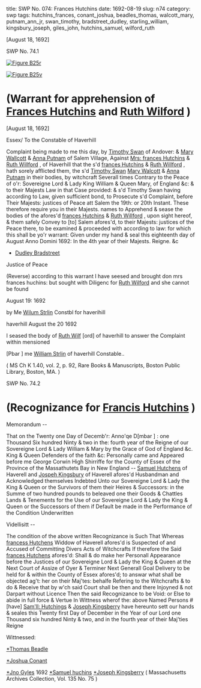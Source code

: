 title: SWP No. 074: Frances Hutchins
date: 1692-08-19
slug: n74
category: swp
tags: hutchins_frances, conant_joshua, beadles_thomas, walcott_mary, putnam_ann_jr, swan_timothy, bradstreet_dudley, starling_william, kingsbury_joseph, giles_john, hutchins_samuel, wilford_ruth




[August 18, 1692]

<div markdown class="doc" id="n74.1">

<div class="doc_id">SWP No. 74.1</div>


<span markdown class="figure">[![Figure B25r](archives/BPL/gifs/B25A.gif)](archives/BPL/LARGE/B25A.jpg)</span>

<span markdown class="figure">[![Figure B25v](archives/BPL/gifs/B25B.gif)](archives/BPL/LARGE/B25B.jpg)</span>

# (Warrant for apprehension of [Frances Hutchins](/tag/hutchins_frances.html) and [Ruth Wilford](/tag/wilford_ruth.html) )

[August 18, 1692]

Essex/ To the Constable of Haverhill

Complaint being made to me this day, by [Timothy Swan](/tag/swan_timothy.html) of Andover: & [Mary Wallcott](/tag/walcott_mary.html) & [Anna Putnam](/tag/putnam_ann_jr.html) of Salem Village, Against [Mrs: frances Hutchins](/tag/hutchins_frances.html) & [Ruth Willford](/tag/wilford_ruth.html) , of Haverhill that the s'd [frances Hutchins](/tag/hutchins_frances.html) & [Ruth Willford](/tag/wilford_ruth.html) , hath sorely afflicted them, the s'd [Timothy Swan](/tag/swan_timothy.html) [Mary Walcott](/tag/walcott_mary.html) & [Anna Putnam](/tag/putnam_ann_jr.html) in their bodies, by witchcraft Severall times Contrary to the Peace of o'r: Sovereigne Lord & Lady King William & Queen Mary, of England &c: & to their Majests Law in that Case provided: & s'd Timothy Swan having according to Law, given sufficient bond, to Prosecute s'd Complaint, before Their Majests: justices of Peace att Salem the 19th: or 20th Instant. These therefore require you in their Majests. names to Apprehend & sease the bodies of the afores'd [frances Hutchins](/tag/hutchins_frances.html) & [Ruth Willford](/tag/wilford_ruth.html) , upon sight hereof, & them safely Convey to [to] Salem afores'd, to their Majests: justices of the Peace there, to be examined & proceeded with according to law: for which this shall be yo'r warrant: Given under my hand & seal this eighteenth day of August Anno Domini 1692: In the 4th year of their Majests. Reigne. &c

* [Dudley Bradstreet](/tag/bradstreet_dudley.html)

Justice of Peace 

(Reverse) according to this warrant I have seesed and brought don mrs frances huchins: but sought with Diligenc for [Ruth Wilford](/tag/wilford_ruth.html) and she cannot be found

August 19: 1692

by Me [Wilum Strlin](/tag/starling_william.html) Constbl for haverihill

haverhill August the 20 1692

I seased the body of [Ruth Wilf](/tag/wilford_ruth.html) [ord] of haverhill to answer the Complaint within mensioned

[Pbar ] me [William Strlin](/tag/starling_william.html) of haverhill Constable..

( MS Ch K 1.40, vol. 2, p. 92, Rare Books & Manuscripts, Boston Public Library, Boston, MA. )


</div>



<div markdown class="doc" id="n74.2">

<div class="doc_id">SWP No. 74.2</div>


# (Recognizance for [Francis Hutchins](/tag/hutchins_frances.html) )

Memorandum -- 

That on the Twenty one Day of Decemb'r: Anno'qe D[mbar ] : one Thousand Six hundred Ninty & two in the: fourth year of the Reigne of our Sovereigne Lord & Lady William & Mary by the Grace of God of England &c. King & Queen Defenders of the faith &c: Personally came and Appeared before me George Corwin High Shirriffe for the County of Essex of the Province of the Massathutets Bay in New England -- [Samuel Hutchens](/tag/hutchins_samuel.html) of Haverell and [Jospeh Kingsbury](/tag/kingsbury_joseph.html) of Haverell afores'd Husbandman and Acknowledged themselves Indebted Unto our Sovereigne Lord & Lady the King & Queen or the Survivors of them their Heires & Successors: in the Summe of two hundred pounds to beleaved one their Goods & Chattles Lands & Tenements for the Use of our Sovereigne Lord & Lady the King & Queen or the Successors of them if Default be made in the Performance of the Condition Underwritten

Videllisitt -- 

The condition of the above written Recognizance is Such That Whereas [francess Hutchens](/tag/hutchins_frances.html) Widdow of Haverell afores'd is Suspected of and Accused of Committing Divers Acts of Witchcrafts If therefore the Said [frances Hutchens](/tag/hutchins_frances.html) afores'd: Shall & do make her Personall Appearance before the Justices of our Sovereigne Lord & Lady the King & Queen at the Next Court of Assize of Oyer & Terminer Next Generall Goal Delivery to be held for & within the County of Essex afores'd; to answar what shall be objected ag't: her on their Maj'tes: behalfe Refering to the Witchcrafts & to do & Receive that  by w'ch said Court shall be then and there Injoyned & not Darpart without Licence Then the said Recognizance to be Void: or Else to abide in full force & Vertue In Wittness wherof the: above Named Persons #[have] [Sam'll: Hutchings](/tag/hutchins_samuel.html) & [Joseph Kingsberry](/tag/kingsbury_joseph.html) have hereunto sett our hands & seales this Twenty first Day of December in the Year of our Lord one Thousand six hundred Ninty & two, and in the fourth year of their Maj'ties Reigne

Wittnessed: 

[*Thomas Beadle](/tag/beadles_thomas.html)

[*Joshua Conant](/tag/conant_joshua.html) 

[*Jno Gyles](/tag/giles_john.html) 1692
[*Samuel huchins](/tag/hutchins_samuel.html)  [*Joseph Kingsberry](/tag/kingsbury_joseph.html)  ( Massachusetts Archives Collection, Vol. 135 No. 75 )

</div>

